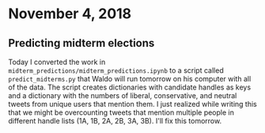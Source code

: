 # November 4, 2018
## Predicting midterm elections
Today I converted the work in `midterm_predictions/midterm_predictions.ipynb` to a script called `predict_midterms.py` that Waldo will run tomorrow on his computer with all of the data. The script creates dictionaries with candidate handles as keys and a dictionary with the numbers of liberal, conservative, and neutral tweets from unique users that mention them. I just realized while writing this that we might be overcounting tweets that mention multiple people in different handle lists (1A, 1B, 2A, 2B, 3A, 3B). I'll fix this tomorrow.
